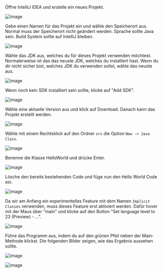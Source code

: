 Öffne IntelliJ IDEA und erstelle ein neues Projekt.

![image](intellij-welcome.png)

Gebe einen Namen für das Projekt ein und wähle den Speicherort aus. Normal muss der Speicherort nicht geändert werden.
Sprache sollte Java sein.
Build System sollte auf IntelliJ bleiben.

![image](intellij-new-project.png)

Wähle das JDK aus, welches du für dieses Projekt verwenden möchtest. Normalerweise ist das das neuste JDK, welches du installiert hast. Wenn du dir nicht sicher bist, welches JDK du verwenden sollst, wähle das neuste aus.

![image](intellij-sdk-selection.png)

Wenn noch kein SDK installiert sein sollte, klicke auf "Add SDK".

![image](intellij-download-sdk.png)

Wähle eine aktuelle Version aus und klick auf Download.
Danach kann das Projekt erstellt werden.

![image](intellij-empty-project.png)

Wähle mit einem Rechtsklick auf den Ordner `src` die Option `New -> Java Class`.

![image](intellij-new-class.png)

Benenne die Klasse HelloWorld und drücke Enter.

![image](intellij-new-class-dialog.png)

Lösche den bereits bestehenden Code und füge nun den Hello World Code ein.

![image](finished.png)

Da wir am Anfang ein experimentelles Feature mit dem Namen `Implicit Classes` verwenden, muss dieses Feature erst aktiviert werden.
Dafür hover mit der Maus über "main" und klicke auf den Button "Set language level to 23 (Preview) - ...".

![image](activate-implicit-classes.png)

Führe das Programm aus, indem du auf den grünen Pfeil neben der Main-Methode klickst.
Die folgenden Bilder zeigen, wie das Ergebnis aussehen sollte.

![image](expected-1.png)

![image](expected-2.png)